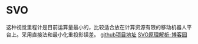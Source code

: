 # SVO

这种视觉里程计是目前运算量最小的，比较适合放在计算资源有限的移动机器人平台上。采用直接法和最小化重投影误差。 [github项目地址](https://github.com/uzh-rpg/rpg_svo) [SVO原理解析-博客园](http://www.cnblogs.com/luyb/p/5773691.html)

